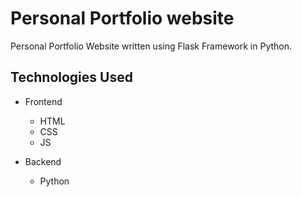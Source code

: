 # Personal Portfolio website

Personal Portfolio Website written using Flask Framework in Python.


## Technologies Used
- Frontend
    - HTML
    - CSS
    - JS

- Backend
    - Python
    

